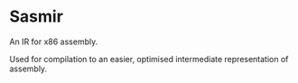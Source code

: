 # Sasmir
An IR for x86 assembly. 

Used for compilation to an easier, optimised intermediate representation of assembly.
